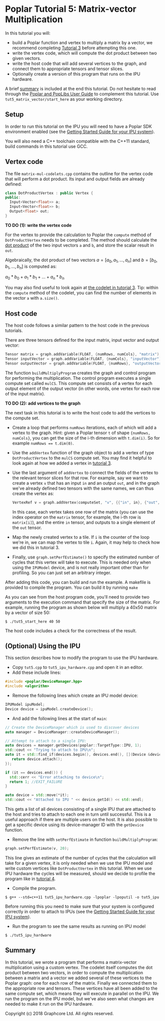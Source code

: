 <!-- Copyright (c) 2020 Graphcore Ltd. All rights reserved. -->
# Poplar Tutorial 5: Matrix-vector Multiplication

In this tutorial you will:

- build a Poplar function and vertex to multiply a matrix by a vector, we
    recommend completing [Tutorial 3](../tut3_vertices/) before attempting this
    one.
- write the vertex code, which will compute the dot product between two given
    vectors.
- write the host code that will add several vertices to the graph, and connect
    them to appropriate tensors and tensor slices.
- Optionally create a version of this program that runs on the IPU hardware.

A brief [summary](#summary) is included at the end this tutorial. Do not
hesitate to read through the [Poplar and PopLibs User
Guide](https://docs.graphcore.ai/projects/poplar-user-guide/en/3.2.0/index.html)
to complement this tutorial. Use `tut5_matrix_vector/start_here` as your
working directory.

## Setup

In order to run this tutorial on the IPU you will need to have a Poplar
SDK environment enabled (see the [Getting Started Guide for your IPU
system](https://docs.graphcore.ai/en/latest/getting-started.html)).

You will also need a C++ toolchain compatible with the C++11 standard,
build commands in this tutorial use GCC.

## Vertex code

The file `matrix-mul-codelets.cpp` contains the outline for the vertex
code that will perform a dot product. Its input and output fields are
already defined:

```c++
class DotProductVertex : public Vertex {
public:
  Input<Vector<float>> a;
  Input<Vector<float>> b;
  Output<float> out;
}
```

**TO DO (1): write the vertex code**

For the vertex to provide the calculation to Poplar the `compute` method
of `DotProductVertex` needs to be completed. The method should calculate
the [dot product](https://en.wikipedia.org/wiki/Dot_product) of the two
input vectors `a` and `b`, and store the scalar result in `out`.

Algebraically, the dot product of two vectors $a = [a_0, a_1, ..., a_n]$ and $b = [b_0, b_1, ..., b_n]$ is computed as:

$a_0 * b_0 + a_1 * b_1 + ... + a_n * b_n$

You may also find useful to look again at [the codelet in tutorial
3](../tut3_vertices/complete/tut3_codelets.cpp). Tip: within the
`compute` method of the codelet, you can find the number of elements in
the vector `a` with `a.size()`.

## Host code

The host code follows a similar pattern to the host code in the previous
tutorials.

There are three tensors defined for the input matrix, input vector and
output vector:

```c++
Tensor matrix = graph.addVariable(FLOAT, {numRows, numCols}, "matrix");
Tensor inputVector = graph.addVariable(FLOAT, {numCols}, "inputVector");
Tensor outputVector = graph.addVariable(FLOAT, {numRows}, "outputVector");
```

The function `buildMultiplyProgram` creates the graph and control
program for performing the multiplication. The control program executes
a single compute set called `mulCS`. This compute set consists of a
vertex for each output element of the output vector (in other words, one
vertex for each row of the input matrix).

**TO DO (2): add vertices to the graph**

The next task in this tutorial is to write the host code to add the
vertices to the compute set.

- Create a loop that performs `numRows` iterations, each of which will add a
    vertex to the graph. Hint: given a Poplar tensor `t` of shape
    `{numRows, numCols}`, you can get the size of the i-th dimension with
    `t.dim(i)`. So for example `numRows == t.dim(0)`.
- Use the `addVertex` function of the graph object to add a vertex of type
    `DotProductVertex` to the `mulCS` compute set. You may find it helpful to
    look again at how we added a vertex in
    [tutorial 3](../tut3_vertices/complete/tut3_complete.cpp).
- Use the last argument of `addVertex` to connect the fields of the vertex to
    the relevant tensor slices for that row. For example, say we want to create
    a vertex `v` that has an input `in` and an output `out`, and in the graph
    we've already defined two tensors with the same names, we can thus create
    the vertex as:

    ```c++
    VertexRef v = graph.addVertex(computeSet, "v", {{"in", in}, {"out", out}});
    ```

    In this case, each vertex takes one row of the matrix (you can use
    the index operator on the `matrix` tensor, for example, the i-th row
    is `matrix[i]`), and the entire `in` tensor, and outputs to a single
    element of the `out` tensor.

- Map the newly created vertex to a tile. If `i` is the counter of the loop
    we're in, we can map the vertex to tile `i`. Again, it may help to check
    how we did this in tutorial 3.
- Finally, use `graph.setPerfEstimate()` to specify the estimated number of
    cycles that this vertex will take to execute. This is needed only when
    using the `IPUModel` device, and is not really important other than for
    profiling. So you can just set an arbitrary integer.

After adding this code, you can build and run the example. A makefile is
provided to compile the program. You can build it by running `make`

As you can see from the host program code, you'll need to provide two
arguments to the execution command that specify the size of the matrix.
For example, running the program as shown below will multiply a 40x50
matrix by a vector of size 50:

```console
$ ./tut5_start_here 40 50
```

The host code includes a check for the correctness of the result.

## (Optional) Using the IPU

This section describes how to modify the program to use the IPU
hardware.

- Copy `tut5.cpp` to `tut5_ipu_hardware.cpp` and open it in an editor.
- Add these include lines:

```c++
#include <poplar/DeviceManager.hpp>
#include <algorithm>
```

- Remove the following lines which create an IPU model device:

```c++
IPUModel ipuModel;
Device device = ipuModel.createDevice();
```

- And add the following lines at the start of `main`:

```c++
// Create the DeviceManager which is used to discover devices
auto manager = DeviceManager::createDeviceManager();

// Attempt to attach to a single IPU:
auto devices = manager.getDevices(poplar::TargetType::IPU, 1);
std::cout << "Trying to attach to IPU\n";
auto it = std::find_if(devices.begin(), devices.end(), [](Device &device) {
   return device.attach();
});

if (it == devices.end()) {
  std::cerr << "Error attaching to device\n";
  return 1; //EXIT_FAILURE
}

auto device = std::move(*it);
std::cout << "Attached to IPU " << device.getId() << std::endl;
```

This gets a list of all devices consisting of a single IPU that are
attached to the host and tries to attach to each one in turn until
successful. This is a useful approach if there are multiple users on the
host. It is also possible to get a specific device using its
device-manager ID with the `getDevice` function.

- Remove the line with `setPerfEstimate` in function `buildMultiplyProgram`:

```c++
graph.setPerfEstimate(v, 20);
```

This line gives an estimate of the number of cycles that the calculation
will take for a given vertex, it is only needed when we use the IPU
model and write custom vertices like `DotProductVertex` in this
tutorial. When we use IPU hardware the cycles will be measured, should
we decide to profile the program like in [tutorial
4](../tut4_profiling/).

- Compile the program.

```console
$ g++ --std=c++11 tut5_ipu_hardware.cpp -lpoplar -lpoputil -o tut5_ipu
```

Before running this you need to make sure that your system is configured
correctly in order to attach to IPUs (see the [Getting Started Guide for
your IPU
system](https://docs.graphcore.ai/en/latest/getting-started.html)).

- Run the program to see the same results as running on IPU model

```console
$ ./tut5_ipu_hardware
```

## Summary

In this tutorial, we wrote a program that performs a matrix-vector
multiplication using a custom vertex. The codelet itself computes the
dot product between two vectors, in order to compute the multiplication
between a matrix and a vector we added several of these vertices to the
Poplar graph: one for each row of the matrix. Finally we connected them
to the appropriate row and tensors. These vertices have all been added
to the same compute set, which means they will execute in parallel on
the IPU. We run the program on the IPU model, but we've also seen what
changes are needed to make it run on the IPU hardware.

Copyright (c) 2018 Graphcore Ltd. All rights reserved.
